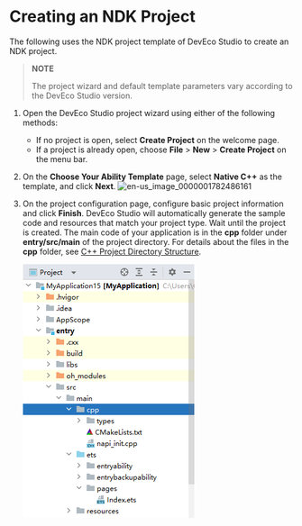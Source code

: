 # Creating an NDK Project


The following uses the NDK project template of DevEco Studio to create an NDK project.


>  **NOTE**
> 
> The project wizard and default template parameters vary according to the DevEco Studio version.


1. Open the DevEco Studio project wizard using either of the following methods:
   - If no project is open, select **Create Project** on the welcome page.
   - If a project is already open, choose **File** > **New** > **Create Project** on the menu bar.

2. On the **Choose Your Ability Template** page, select **Native C++** as the template, and click **Next**.
   ![en-us_image_0000001782486161](figures/en-us_image_0000001782486161.png)

3. On the project configuration page, configure basic project information and click **Finish**. DevEco Studio will automatically generate the sample code and resources that match your project type. Wait until the project is created.
   The main code of your application is in the **cpp** folder under **entry/src/main** of the project directory. For details about the files in the **cpp** folder, see <!--RP1-->[C++ Project Directory Structure](https://developer.huawei.com/consumer/en/doc/harmonyos-guides-V5/ide-project-structure-V5)<!--RP1End-->.

   ![oh-menu](figures/oh-menu.png)
